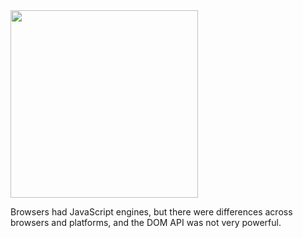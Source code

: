 <img src="resources/images/architecture/Browsers.png" height="300">

Browsers had JavaScript engines, but there were differences across 
browsers and platforms, and the DOM API was not very powerful.